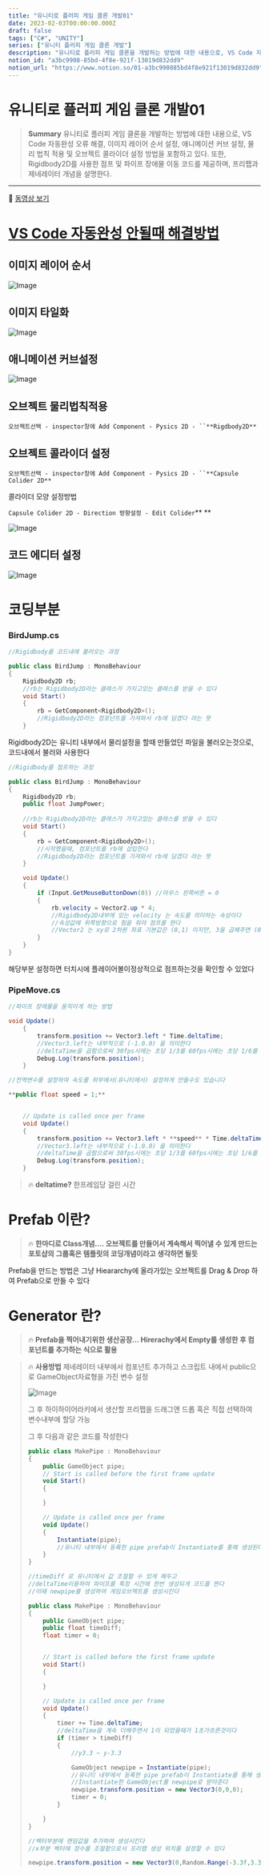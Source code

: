 ```yaml
---
title: "유니티로 플러피 게임 클론 개발01"
date: 2023-02-03T00:00:00.000Z
draft: false
tags: ["C#", "UNITY"]
series: ["유니티 플러피 게임 클론 개발"]
description: "유니티로 플러피 게임 클론을 개발하는 방법에 대한 내용으로, VS Code 자동완성 오류 해결, 이미지 레이어 순서 설정, 애니메이션 커브 설정, 물리 법칙 적용 및 오브젝트 콜라이더 설정 방법을 포함하고 있다. 또한, Rigidbody2D를 사용한 점프 및 파이프 장애물 이동 코드를 제공하며, 프리팹과 제네레이터 개념을 설명한다."
notion_id: "a3bc9908-85bd-4f8e-921f-13019d832dd9"
notion_url: "https://www.notion.so/01-a3bc990885bd4f8e921f13019d832dd9"
---
```


# 유니티로 플러피 게임 클론 개발01

> **Summary**
> 유니티로 플러피 게임 클론을 개발하는 방법에 대한 내용으로, VS Code 자동완성 오류 해결, 이미지 레이어 순서 설정, 애니메이션 커브 설정, 물리 법칙 적용 및 오브젝트 콜라이더 설정 방법을 포함하고 있다. 또한, Rigidbody2D를 사용한 점프 및 파이프 장애물 이동 코드를 제공하며, 프리팹과 제네레이터 개념을 설명한다.

---

🎥 [동영상 보기](https://www.youtube.com/watch?v=EqoU1PodQQ4&t=460s)

# [VS Code 자동완성 안될때 해결방법](https://nicotina04.tistory.com/233#:~:text=%EC%83%81%EB%8B%A8%20%EB%A9%94%EB%89%B4%EC%97%90%EC%84%9C%20Edit%20%3E%20Preferences,%EB%AA%87%20%EB%B6%84%20%EB%8C%80%EA%B8%B0%ED%95%98%EB%8F%84%EB%A1%9D%20%ED%95%9C%EB%8B%A4)

## 이미지 레이어 순서

![Image](image_97f9c4e5a1e5.png)

## 이미지 타일화

![Image](image_adfc4e1aae29.png)

## 애니메이션 커브설정

![Image](image_28e295302cef.png)

## 오브젝트 물리법칙적용

`오브젝트선택 - inspector창에 Add Component - Pysics 2D - ``**Rigdbody2D**`

## 오브젝트 콜라이더 설정

`오브젝트선택 - inspector창에 Add Component - Pysics 2D - ``**Capsule Colider 2D**`

콜라이더 모양 설정방법

`Capsule Colider 2D - Direction 방향설정 - Edit Colider`**   **

![Image](image_32bee7dda270.png)

## 코드 에디터 설정

![Image](image_78608c93b773.png)

# 코딩부분

### BirdJump.cs

```c#
//Rigidbody를 코드내에 불러오는 과정

public class BirdJump : MonoBehaviour
{
    Rigidbody2D rb;
    //rb는 Rigidbody2D라는 클래스가 가지고있는 클래스를 받을 수 있다
    void Start()
    {
        rb = GetComponent<Rigidbody2D>();
        //Rigidbody2D라는 컴포넌트를 가져와서 rb에 담겠다 라는 뜻
    }
```

Rigidbody2D는 유니티 내부에서 물리설정을 할때 만들었던 파일을 불러오는것으로, 코드내에서 불러와 사용한다

```c#
//Rigidbody를 점프하는 과정

public class BirdJump : MonoBehaviour
{
    Rigidbody2D rb;
    public float JumpPower;
    
    //rb는 Rigidbody2D라는 클래스가 가지고있는 클래스를 받을 수 있다
    void Start()
    {
        rb = GetComponent<Rigidbody2D>();
        //시작했을때, 컴포넌트를 rb에 삽입한다
        //Rigidbody2D라는 컴포넌트를 가져와서 rb에 담겠다 라는 뜻
    }

    void Update()
    {
        if (Input.GetMouseButtonDown(0)) //마우스 왼쪽버튼 = 0
        {
            rb.velocity = Vector2.up * 4;
            //Rigidbody2D내부에 있는 velocity 는 속도를 의미하는 속성이다
            //속성값에 위쪽방향으로 힘을 줘야 점프를 한다
            //Vector2 는 xy로 2차원 좌표 기본값은 (0,1) 이지만, 3을 곱해주면 (0,3)
        }
    }
}
```

해당부분 설정하면 터치시에 플레이어볼이정상적으로 점프하는것을 확인할 수 있었다


### PipeMove.cs

```c#
//파이프 장애물을 움직이게 하는 방법

void Update()
    {
        transform.position += Vector3.left * Time.deltaTime;
        //Vector3.left는 내부적으로 (-1.0.0) 을 의미한다
        //deltaTime을 곱함으로써 30fps시에는 초당 1/3를 60fps시에는 초당 1/6를 곱한다
        Debug.Log(transform.position);
    }
```

```c#
//전역변수를 설정하여 속도를 외부에서(유니티에서) 설정하게 만들수도 있습니다

**public float speed = 1;**


    // Update is called once per frame
    void Update()
    {
        transform.position += Vector3.left * **speed** * Time.deltaTime;
        //Vector3.left는 내부적으로 (-1.0.0) 을 의미한다
        //deltaTime을 곱함으로써 30fps시에는 초당 1/3를 60fps시에는 초당 1/6를 곱한다
        Debug.Log(transform.position);
    }
```


> 🔥 ****deltatime?****
> 한프레임당 걸린 시간
>
>

# Prefab 이란?

> 🔥 **한마디로 Class개념…. 오브젝트를 만들어서 계속해서 찍어낼 수 있게 만드는 포토샵의 그룹혹은 템플릿의 코딩개념이라고 생각하면 될듯**

Prefab을 만드는 방법은 그냥 Hieararchy에 올라가있는 오브젝트를 Drag & Drop 하여 Prefab으로 만들 수 있다


# Generator 란?

> 🔥 **Prefab을 찍어내기위한 생산공장… Hirerachy에서 Empty를 생성한 후 컴포넌트를 추가하는 식으로 활용**

> 🔥 **사용방법**
> 제네레이터 내부에서 컴포넌트 추가하고 스크립트 내에서 public으로 GameObject자료형을 가진 변수 설정
>
> ![Image](image_da0648265caf.png)
>
> 그 후 하이하이어라키에서 생산할 프리팹을 드래그앤 드롭 혹은 직접 선택하여 변수내부에 할당 가능
>
>
> 그 후 다음과 같은 코드를 작성한다
>
> ```javascript
> public class MakePipe : MonoBehaviour
> {
>     public GameObject pipe;
>     // Start is called before the first frame update
>     void Start()
>     {
>
>     }
>
>     // Update is called once per frame
>     void Update()
>     {
>         Instantiate(pipe);
>         //유니티 내부에서 등록한 pipe prefab이 Instantiate를 통해 생성된다
>     }
> }
> ```
>
> ```c#
> //timeDiff 로 유니티에서 값 조절할 수 있게 해두고
> //deltaTime이용하여 파이프를 특정 시간에 한번 생성되게 코드를 짠다
> //이때 newpipe를 생성하여 게임오브젝트를 생성시킨다
>
> public class MakePipe : MonoBehaviour
> {
>     public GameObject pipe;
>     public float timeDiff;
>     float timer = 0;
>
>
>     // Start is called before the first frame update
>     void Start()
>     {
>
>     }
>
>     // Update is called once per frame
>     void Update()
>     {
>         timer += Time.deltaTime;
>         //deltaTime을 계속 더해주면서 1이 되었을때가 1초가흐른것이다
>         if (timer > timeDiff)
>         {
>             //y3.3 ~ y-3.3
>
>             GameObject newpipe = Instantiate(pipe);
>             //유니티 내부에서 등록한 pipe prefab이 Instantiate를 통해 생성된다
>             //Instantiate한 GameObject를 newpipe로 받아준다
>             newpipe.transform.position = new Vector3(0,0,0);
>             timer = 0;
>         }
>
>     }
> }
> ```
>
> ```c#
> //벡터부분에 랜덤값을 추가하여 생성시킨다
> //x부분 벡터에 정수를 조절함으로서 프리팹 생성 위치를 설정할 수 있다
>
> newpipe.transform.position = new Vector3(0,Random.Range(-3.3f,3.3f),0);
> ```
>
>
>

